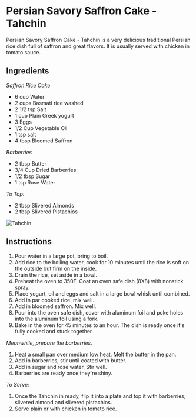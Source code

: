 # Persian Savory Saffron Cake - Tahchin

Persian Savory Saffron Cake - Tahchin is a very delicious traditional Persian rice dish full of saffron and great flavors.
It is usually served with chicken in tomato sauce.

## Ingredients
*Saffron Rice Cake*
* 6 cup Water
* 2 cups Basmati rice washed
* 2 1/2 tsp Salt
* 1 cup Plain Greek yogurt
* 3 Eggs
* 1/2 Cup Vegetable Oil
* 1 tsp salt
* 4 tbsp Bloomed Saffron

*Barberries*
* 2 tbsp Butter
* 3/4 Cup Dried Barberries
* 1/2 tbsp Sugar
* 1 tsp Rose Water

*To Top:*
* 2 tbsp Slivered Almonds
* 2 tbsp Slivered Pistachios

![Tahchin](https://i0.wp.com/www.unicornsinthekitchen.com/wp-content/uploads/2017/08/Persian-Savory-Saffron-Cake-Tahchin-2-700px.jpg)

## Instructions
1. Pour water in a large pot, bring to boil.
2. Add rice to the boiling water, cook for 10 minutes until the rice is soft on the outside but firm on the inside. 
3. Drain the rice, set aside in a bowl. 
4. Preheat the oven to 350F. Coat an oven safe dish (8X8) with nonstick spray. 
5. Place yogurt, oil and eggs and salt in a large bowl whisk until combined. 
6. Add in par cooked rice. mix well. 
7. Add in bloomed saffron. Mix well. 
8. Pour into the oven safe dish, cover with aluminum foil and poke holes into the aluminum foil using a fork.  
9. Bake in the oven for 45 minutes to an hour. The dish is ready once it's fully cooked and stuck together. 

*Meanwhile, prepare the barberries.*
1. Heat a small pan over medium low heat. Melt the butter in the pan. 
2. Add in barberries, stir until coated with butter. 
3. Add in sugar and rose water. Stir well. 
4. Barberries are ready once they're shiny. 

*To Serve:*
1. Once the Tahchin in ready, flip it into a plate and top it with barberries, slivered almond and slivered pistachios. 
2. Serve plain or with chicken in tomato rice. 
